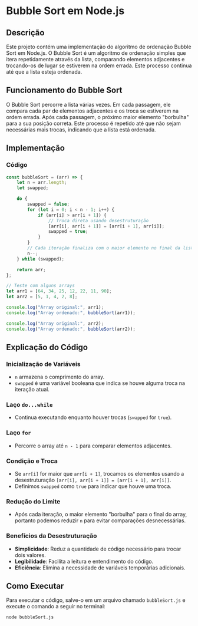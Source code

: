 # Bubble Sort em Node.js

## Descrição
Este projeto contém uma implementação do algoritmo de ordenação Bubble Sort em Node.js. O Bubble Sort é um algoritmo de ordenação simples que itera repetidamente através da lista, comparando elementos adjacentes e trocando-os de lugar se estiverem na ordem errada. Este processo continua até que a lista esteja ordenada.

## Funcionamento do Bubble Sort
O Bubble Sort percorre a lista várias vezes. Em cada passagem, ele compara cada par de elementos adjacentes e os troca se estiverem na ordem errada. Após cada passagem, o próximo maior elemento "borbulha" para a sua posição correta. Este processo é repetido até que não sejam necessárias mais trocas, indicando que a lista está ordenada.

## Implementação

### Código
```javascript
const bubbleSort = (arr) => {
    let n = arr.length;
    let swapped;

    do {
        swapped = false;
        for (let i = 0; i < n - 1; i++) {
            if (arr[i] > arr[i + 1]) {
                // Troca direta usando desestruturação
                [arr[i], arr[i + 1]] = [arr[i + 1], arr[i]];
                swapped = true;
            }
        }
        // Cada iteração finaliza com o maior elemento no final da lista
        n--;
    } while (swapped);

    return arr;
};

// Teste com alguns arrays
let arr1 = [64, 34, 25, 12, 22, 11, 90];
let arr2 = [5, 1, 4, 2, 8];

console.log("Array original:", arr1);
console.log("Array ordenado:", bubbleSort(arr1));

console.log("Array original:", arr2);
console.log("Array ordenado:", bubbleSort(arr2));
```
## Explicação do Código

### Inicialização de Variáveis

- `n` armazena o comprimento do array.
- `swapped` é uma variável booleana que indica se houve alguma troca na iteração atual.

### Laço `do...while`

- Continua executando enquanto houver trocas (`swapped` for `true`).

### Laço `for`

- Percorre o array até `n - 1` para comparar elementos adjacentes.

### Condição e Troca

- Se `arr[i]` for maior que `arr[i + 1]`, trocamos os elementos usando a desestruturação `[arr[i], arr[i + 1]] = [arr[i + 1], arr[i]]`.
- Definimos `swapped` como `true` para indicar que houve uma troca.

### Redução do Limite

- Após cada iteração, o maior elemento "borbulha" para o final do array, portanto podemos reduzir `n` para evitar comparações desnecessárias.

### Benefícios da Desestruturação

- **Simplicidade**: Reduz a quantidade de código necessário para trocar dois valores.
- **Legibilidade**: Facilita a leitura e entendimento do código.
- **Eficiência**: Elimina a necessidade de variáveis temporárias adicionais.

## Como Executar

Para executar o código, salve-o em um arquivo chamado `bubbleSort.js` e execute o comando a seguir no terminal:

```bash
node bubbleSort.js
